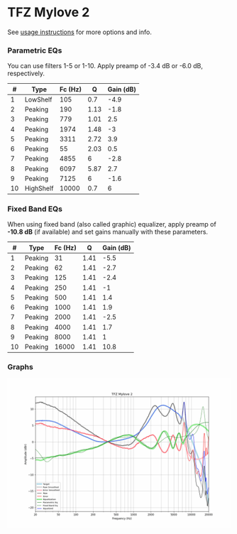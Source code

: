 # TFZ Mylove 2
See [usage instructions](https://github.com/jaakkopasanen/AutoEq#usage) for more options and info.

### Parametric EQs
You can use filters 1-5 or 1-10. Apply preamp of -3.4 dB or -6.0 dB, respectively.

|   # | Type      |   Fc (Hz) |    Q |   Gain (dB) |
|-----|-----------|-----------|------|-------------|
|   1 | LowShelf  |       105 | 0.7  |        -4.9 |
|   2 | Peaking   |       190 | 1.13 |        -1.8 |
|   3 | Peaking   |       779 | 1.01 |         2.5 |
|   4 | Peaking   |      1974 | 1.48 |        -3   |
|   5 | Peaking   |      3311 | 2.72 |         3.9 |
|   6 | Peaking   |        55 | 2.03 |         0.5 |
|   7 | Peaking   |      4855 | 6    |        -2.8 |
|   8 | Peaking   |      6097 | 5.87 |         2.7 |
|   9 | Peaking   |      7125 | 6    |        -1.6 |
|  10 | HighShelf |     10000 | 0.7  |         6   |

### Fixed Band EQs
When using fixed band (also called graphic) equalizer, apply preamp of **-10.8 dB** (if available) and set gains manually with these parameters.

|   # | Type    |   Fc (Hz) |    Q |   Gain (dB) |
|-----|---------|-----------|------|-------------|
|   1 | Peaking |        31 | 1.41 |        -5.5 |
|   2 | Peaking |        62 | 1.41 |        -2.7 |
|   3 | Peaking |       125 | 1.41 |        -2.4 |
|   4 | Peaking |       250 | 1.41 |        -1   |
|   5 | Peaking |       500 | 1.41 |         1.4 |
|   6 | Peaking |      1000 | 1.41 |         1.9 |
|   7 | Peaking |      2000 | 1.41 |        -2.5 |
|   8 | Peaking |      4000 | 1.41 |         1.7 |
|   9 | Peaking |      8000 | 1.41 |         1   |
|  10 | Peaking |     16000 | 1.41 |        10.8 |

### Graphs
![](./TFZ%20Mylove%202.png)

